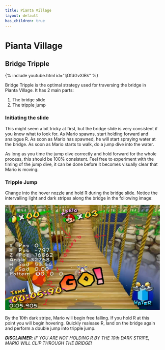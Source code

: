 ```yaml
---
title: Pianta Village
layout: default
has_children: true
---
```

# Pianta Village

## Bridge Tripple

{% include youtube.html id="IjOfdGvXIBk" %}

Bridge Tripple is the optimal strategy used for traversing the bridge in Pianta Village. It has 2 main parts:

1. The bridge slide
2. The tripple jump

### Initiating the slide
This might seem a bit tricky at first, but the bridge slide is very consistent if you know what to look for. As Mario spawns, start holding forward and analogue R. As soon as Mario has spawned, he will start spraying water at the bridge. As soon as Mario starts to walk, do a jump dive into the water. 

As long as you time the jump dive correctly and hold forward for the whole process, this should be 100% consistent. Feel free to experiment with the timing of the jump dive, it can be done before it becomes visually clear that Mario is moving.

### Tripple Jump
Change into the hover nozzle and hold R during the bridge slide. Notice the intervalling light and dark stripes along the bridge in the following image:

![Bridge](img/pianta_village/bridge.png)

 By the 10th dark stripe, Mario will begin free falling. If you hold R at this point you will begin hovering. Quickly realease R, land on the bridge again and perform a double jump into tripple jump.

***DISCLAIMER**: IF YOU ARE NOT HOLDING R BY THE 10th DARK STRIPE, MARIO WILL CLIP THROUGH THE BRIDGE!*